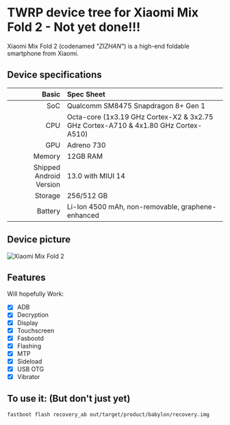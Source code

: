 # TWRP device tree for Xiaomi Mix Fold 2 - Not yet done!!!

Xiaomi Mix Fold 2 (codenamed _"ZIZHAN"_) is a high-end foldable smartphone from Xiaomi.

## Device specifications

Basic   | Spec Sheet
-------:|:-------------------------
SoC     | Qualcomm SM8475 Snapdragon 8+ Gen 1
CPU     | Octa-core (1x3.19 GHz Cortex-X2 & 3x2.75 GHz Cortex-A710 & 4x1.80 GHz Cortex-A510)
GPU     | Adreno 730
Memory  | 12GB RAM
Shipped Android Version | 13.0 with MIUI 14
Storage | 256/512 GB
Battery | Li-Ion 4500 mAh, non-removable, graphene-enhanced

## Device picture

![Xiaomi Mix Fold 2](https://fdn2.gsmarena.com/vv/pics/xiaomi/xiaomi-mix-fold-2-2.jpg)

## Features

Will hopefully Work:

- [X] ADB
- [X] Decryption
- [X] Display
- [x] Touchscreen
- [X] Fasbootd
- [X] Flashing
- [X] MTP
- [X] Sideload
- [X] USB OTG
- [X] Vibrator

## To use it: (But don't just yet)

```
fastboot flash recovery_ab out/target/product/babylon/recovery.img
```
